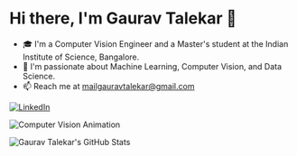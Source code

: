 # Hi there, I'm Gaurav Talekar 👋

- 🎓 I'm a Computer Vision Engineer and a Master's student at the Indian Institute of Science, Bangalore.
- 🌟 I'm passionate about Machine Learning, Computer Vision, and Data Science.
- 📫 Reach me at mailgauravtalekar@gmail.com


[![LinkedIn](https://img.shields.io/badge/LinkedIn-Profile-blue)]([https://www.linkedin.com/in/gauravtalekar](https://www.linkedin.com/in/gaurav-talekar-45b2aa189/)) 

![Computer Vision Animation](https://i.gifer.com/GWO3.gif)  <!-- Replace this link with the link to your animation -->

![Gaurav Talekar's GitHub Stats](https://github-readme-stats.vercel.app/api?username=gauraviisc12&show_icons=true&theme=radical) 
